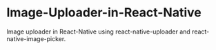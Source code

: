 # Image-Uploader-in-React-Native
Image uploader in React-Native using react-native-uploader and react-native-image-picker.
